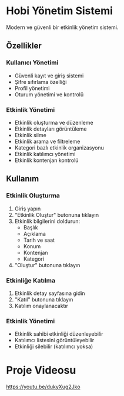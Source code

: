 # Hobi Yönetim Sistemi

Modern ve güvenli bir etkinlik yönetim sistemi.

## Özellikler

### Kullanıcı Yönetimi
- Güvenli kayıt ve giriş sistemi
- Şifre sıfırlama özelliği
- Profil yönetimi
- Oturum yönetimi ve kontrolü

### Etkinlik Yönetimi
- Etkinlik oluşturma ve düzenleme
- Etkinlik detayları görüntüleme
- Etkinlik silme
- Etkinlik arama ve filtreleme
- Kategori bazlı etkinlik organizasyonu
- Etkinlik katılımcı yönetimi
- Etkinlik kontenjan kontrolü

## Kullanım

### Etkinlik Oluşturma
1. Giriş yapın
2. "Etkinlik Oluştur" butonuna tıklayın
3. Etkinlik bilgilerini doldurun:
   - Başlık
   - Açıklama
   - Tarih ve saat
   - Konum
   - Kontenjan
   - Kategori
4. "Oluştur" butonuna tıklayın

### Etkinliğe Katılma
1. Etkinlik detay sayfasına gidin
2. "Katıl" butonuna tıklayın
3. Katılım onaylanacaktır

### Etkinlik Yönetimi
- Etkinlik sahibi etkinliği düzenleyebilir
- Katılımcı listesini görüntüleyebilir
- Etkinliği silebilir (katılımcı yoksa)

# Proje Videosu
https://youtu.be/dukyXug2Jko
